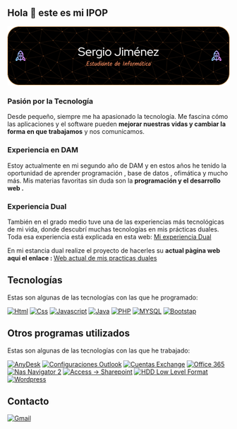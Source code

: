 <h2>Hola 👋 este es mi IPOP </h2>
 <a href="https://github.com/SergioJP1/">
    <img src="github-header-image.png">
 </a>
<h3>Pasión por la Tecnología</h3>
<p>Desde pequeño, siempre me ha apasionado la tecnología.
Me fascina cómo las aplicaciones y el software pueden <b>mejorar nuestras vidas y cambiar la forma en que trabajamos</b> y nos comunicamos.</p>

<h3>Experiencia en DAM</h3>
<p>Estoy actualmente en mi segundo año de DAM y en estos años he tenido la oportunidad de aprender programación , base de datos , ofimática y mucho más.
Mis materias favoritas sin duda son la <b>programación y el desarrollo web .</b></p>

<h3>Experiencia Dual</h3>
<p>También en el grado medio tuve una de las experiencias más tecnológicas de mi vida, donde descubrí muchas tecnologías en mis prácticas duales.
Toda esa experiencia está explicada en esta web: <a href="https://sergiodual.weebly.com/">Mi experiencia Dual</a>
<br></p>
<p>En mi estancia dual realize el proyecto de hacerles su <b>actual pàgina web aqui el enlace : </b>
    <a href="https://pont-aurell.com">Web actual de mis practicas duales</a></p>
    
## Tecnologías

Estas son algunas de las tecnologías con las que he programado:

<span style="display: inline-block;">
    <a href="https://github.com/SergioJP1/">
        <img src="https://img.shields.io/badge/HTML5-E34F26?style=for-the-badge&logo=html5&logoColor=white" alt="Html" height="25px">
    </a>
</span>
<span style="display: inline-block;">
     <a href="https://github.com/SergioJP1/">
        <img src="https://img.shields.io/badge/CSS3-1572B6?style=for-the-badge&logo=css3&logoColor=white" alt="Css" height="25px">
    </a>
</span>
<span style="display: inline-block;">
     <a href="https://github.com/SergioJP1/">
        <img src="https://img.shields.io/badge/JavaScript-F7DF1E?style=for-the-badge&logo=javascript&logoColor=black" alt="Javascript" height="25px">
    </a>
</span>
<span style="display: inline-block;">
     <a href="https://github.com/SergioJP1/">
        <img src="https://img.shields.io/badge/Java-ED8B00?style=for-the-badge&logo=openjdk&logoColor=white" alt="Java" height="25px">
    </a>
</span>
<span style="display: inline-block;">
     <a href="https://github.com/SergioJP1/">
        <img src="https://img.shields.io/badge/PHP-777BB4?style=for-the-badge&logo=php&logoColor=white" alt="PHP" height="25px">
    </a>
</span>
<span style="display: inline-block;">
     <a href="https://github.com/SergioJP1/">
        <img src="https://img.shields.io/badge/MySQL-005C84?style=for-the-badge&logo=mysql&logoColor=white" alt="MYSQL" height="25px">
    </a>
</span>
<span style="display: inline-block;">
     <a href="https://github.com/SergioJP1/">
        <img src="https://img.shields.io/badge/Bootstrap-563D7C?style=for-the-badge&logo=bootstrap&logoColor=white" alt="Bootstap" height="25px">
    </a>
</span>


## Otros programas utilizados

Estas son algunas de las tecnologías con las que he trabajado:

<span style="display: inline-block;">
    <a href="https://github.com/SergioJP1/">
       <img src="https://img.shields.io/badge/anydesk-%23EF443B.svg?&style=for-the-badge&logo=anydesk&logoColor=white" alt="AnyDesk" height="25px">
    </a>
</span>
<span style="display: inline-block;">
     <a href="https://github.com/SergioJP1/">
        <img src="https://img.shields.io/badge/Microsoft_Outlook-0078D4?style=for-the-badge&logo=microsoft-outlook&logoColor=white" alt="Configuraciones Outlook" height="25px">
    </a>
</span>
<span style="display: inline-block;">
     <a href="https://github.com/SergioJP1/">
        <img src="https://img.shields.io/badge/Microsoft%20Exchange-blue?style=for-the-badge&logo=microsoft-exchange&logoColor=white" alt="Cuentas Exchange" height="25px">
    </a>
</span>
<span style="display: inline-block;">
     <a href="https://github.com/SergioJP1/">
        <img src="https://img.shields.io/badge/Office%20365-darkblue?style=for-the-badge&logo=microsoft-office&logoColor=white" alt="Office 365" height="25px">
     </a>
</span>
<span style="display: inline-block;">
     <a href="https://github.com/SergioJP1/">
        <img src="https://img.shields.io/badge/NAS%20Navigator%202-darkred?style=for-the-badge" alt="Nas Navigator 2" height="25px">
     </a>
</span>
<span style="display: inline-block;">
     <a href="https://github.com/SergioJP1/">
        <img src="https://img.shields.io/badge/Microsoft%20Access%2FSharePoint-blue?style=for-the-badge&logo=microsoft&logoColor=white" alt=" Access -> Sharepoint" height="25px">
     </a>
</span>
<span style="display: inline-block;">
     <a href="https://github.com/SergioJP1/">
        <img src="https://img.shields.io/badge/HDD%20Low%20Level%20Format-orange?style=for-the-badge" alt=" HDD Low Level Format" height="25px">
     </a>
</span>
<span style="display: inline-block;">
     <a href="https://github.com/SergioJP1/">
        <img src="https://img.shields.io/badge/Wordpress-21759B?style=for-the-badge&logo=wordpress&logoColor=white" alt=" Wordpress" height="25px">
     </a>
</span>


  <h2>Contacto</h2>
  <a href="mailto:jimenez.pajuelo.sergio@alumnat.copernic.cat">
    <img src="https://img.shields.io/badge/Gmail-D14836?style=for-the-badge&logo=gmail&logoColor=white" alt="Gmail">






<!---
SergioJP1/SergioJP1 is a ✨ special ✨ repository because its `README.md` (this file) appears on your GitHub profile.
You can click the Preview link to take a look at your changes.
--->

